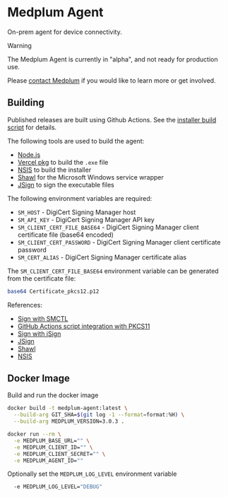 # Medplum Agent

On-prem agent for device connectivity.

> [!WARNING]
> The Medplum Agent is currently in "alpha", and not ready for production use.
>
> Please [contact Medplum](mailto:hello@medplum.com) if you would like to learn more or get involved.

## Building

Published releases are built using Github Actions. See the [installer build script](../../scripts/build-agent-installer.sh) for details.

The following tools are used to build the agent:

- [Node.js](https://nodejs.org/en/)
- [Vercel pkg](https://github.com/vercel/pkg) to build the `.exe` file
- [NSIS](https://nsis.sourceforge.io/) to build the installer
- [Shawl](https://github.com/mtkennerly/shawl) for the Microsoft Windows service wrapper
- [JSign](https://ebourg.github.io/jsign/) to sign the executable files

The following environment variables are required:

- `SM_HOST` - DigiCert Signing Manager host
- `SM_API_KEY` - DigiCert Signing Manager API key
- `SM_CLIENT_CERT_FILE_BASE64` - DigiCert Signing Manager client certificate file (base64 encoded)
- `SM_CLIENT_CERT_PASSWORD` - DigiCert Signing Manager client certificate password
- `SM_CERT_ALIAS` - DigiCert Signing Manager certificate alias

The `SM_CLIENT_CERT_FILE_BASE64` environment variable can be generated from the certificate file:

```bash
base64 Certificate_pkcs12.p12
```

References:

- [Sign with SMCTL](https://docs.digicert.com/en/software-trust-manager/sign-with-digicert-signing-tools/sign-with-smctl.html)
- [GitHub Actions script integration with PKCS11](https://docs.digicert.com/en/software-trust-manager/ci-cd-integrations/script-integrations/github-actions-integration-with-pkcs11.html)
- [Sign with jSign](https://docs.digicert.com/en/software-trust-manager/signing-tools/jsign.html)
- [JSign](https://ebourg.github.io/jsign/)
- [Shawl](https://github.com/mtkennerly/shawl)
- [NSIS](https://nsis.sourceforge.io/)

## Docker Image

Build and run the docker image

```bash
docker build -t medplum-agent:latest \
  --build-arg GIT_SHA=$(git log -1 --format=format:%H) \
  --build-arg MEDPLUM_VERSION=3.0.3 .
```

```bash
docker run --rm \
  -e MEDPLUM_BASE_URL="" \
  -e MEDPLUM_CLIENT_ID="" \
  -e MEDPLUM_CLIENT_SECRET="" \
  -e MEDPLUM_AGENT_ID=""
```

Optionally set the `MEDPLUM_LOG_LEVEL` environment variable
```bash
  -e MEDPLUM_LOG_LEVEL="DEBUG"
```

